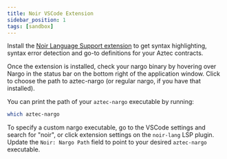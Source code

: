 ```yaml
---
title: Noir VSCode Extension
sidebar_position: 1
tags: [sandbox]
---
```


Install the [Noir Language Support extension](https://marketplace.visualstudio.com/items?itemName=noir-lang.vscode-noir) to get syntax highlighting, syntax error detection and go-to definitions for your Aztec contracts.

Once the extension is installed, check your nargo binary by hovering over Nargo in the status bar on the bottom right of the application window. Click to choose the path to aztec-nargo (or regular nargo, if you have that installed).

You can print the path of your `aztec-nargo` executable by running:

```bash
which aztec-nargo
```

To specify a custom nargo executable, go to the VSCode settings and search for "noir", or click extension settings on the `noir-lang` LSP plugin. Update the `Noir: Nargo Path` field to point to your desired `aztec-nargo` executable.
